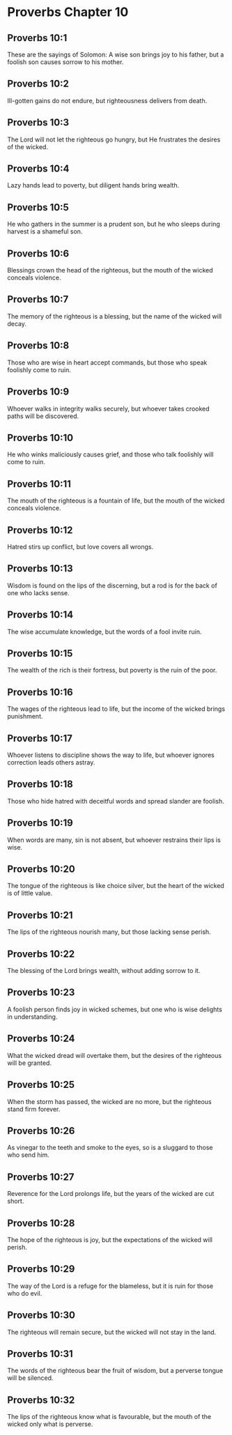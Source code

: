 # Proverbs Chapter 10

## Proverbs 10:1
These are the sayings of Solomon: A wise son brings joy to his father, but a foolish son causes sorrow to his mother.

## Proverbs 10:2
Ill-gotten gains do not endure, but righteousness delivers from death.

## Proverbs 10:3
The Lord will not let the righteous go hungry, but He frustrates the desires of the wicked.

## Proverbs 10:4
Lazy hands lead to poverty, but diligent hands bring wealth.

## Proverbs 10:5
He who gathers in the summer is a prudent son, but he who sleeps during harvest is a shameful son.

## Proverbs 10:6
Blessings crown the head of the righteous, but the mouth of the wicked conceals violence.

## Proverbs 10:7
The memory of the righteous is a blessing, but the name of the wicked will decay.

## Proverbs 10:8
Those who are wise in heart accept commands, but those who speak foolishly come to ruin.

## Proverbs 10:9
Whoever walks in integrity walks securely, but whoever takes crooked paths will be discovered.

## Proverbs 10:10
He who winks maliciously causes grief, and those who talk foolishly will come to ruin.

## Proverbs 10:11
The mouth of the righteous is a fountain of life, but the mouth of the wicked conceals violence.

## Proverbs 10:12
Hatred stirs up conflict, but love covers all wrongs.

## Proverbs 10:13
Wisdom is found on the lips of the discerning, but a rod is for the back of one who lacks sense.

## Proverbs 10:14
The wise accumulate knowledge, but the words of a fool invite ruin.

## Proverbs 10:15
The wealth of the rich is their fortress, but poverty is the ruin of the poor.

## Proverbs 10:16
The wages of the righteous lead to life, but the income of the wicked brings punishment.

## Proverbs 10:17
Whoever listens to discipline shows the way to life, but whoever ignores correction leads others astray.

## Proverbs 10:18
Those who hide hatred with deceitful words and spread slander are foolish.

## Proverbs 10:19
When words are many, sin is not absent, but whoever restrains their lips is wise.

## Proverbs 10:20
The tongue of the righteous is like choice silver, but the heart of the wicked is of little value.

## Proverbs 10:21
The lips of the righteous nourish many, but those lacking sense perish.

## Proverbs 10:22
The blessing of the Lord brings wealth, without adding sorrow to it.

## Proverbs 10:23
A foolish person finds joy in wicked schemes, but one who is wise delights in understanding.

## Proverbs 10:24
What the wicked dread will overtake them, but the desires of the righteous will be granted.

## Proverbs 10:25
When the storm has passed, the wicked are no more, but the righteous stand firm forever.

## Proverbs 10:26
As vinegar to the teeth and smoke to the eyes, so is a sluggard to those who send him.

## Proverbs 10:27
Reverence for the Lord prolongs life, but the years of the wicked are cut short.

## Proverbs 10:28
The hope of the righteous is joy, but the expectations of the wicked will perish.

## Proverbs 10:29
The way of the Lord is a refuge for the blameless, but it is ruin for those who do evil.

## Proverbs 10:30
The righteous will remain secure, but the wicked will not stay in the land.

## Proverbs 10:31
The words of the righteous bear the fruit of wisdom, but a perverse tongue will be silenced.

## Proverbs 10:32
The lips of the righteous know what is favourable, but the mouth of the wicked only what is perverse.
